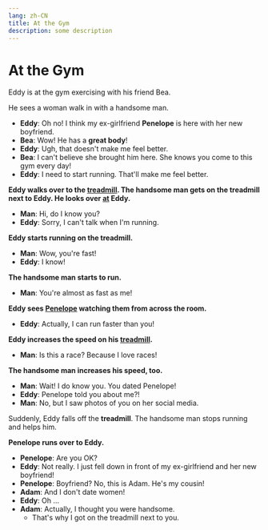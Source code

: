 ```yaml
---
lang: zh-CN
title: At the Gym
description: some description
---
```


# At the Gym

Eddy is at the gym exercising with his friend Bea.

He sees a woman walk in with a handsome man.

- **Eddy**: Oh no! I think my ex-girlfriend **Penelope** is here with her new boyfriend.
- **Bea**: Wow! He has a **great body**!
- **Eddy**: Ugh, that doesn't make me feel better.
- **Bea**: I can't believe she brought him here. She knows you come to this gym every day!
- **Eddy**: I need to start running. That'll make me feel better.

**Eddy walks over to the <u>treadmill</u>. The handsome man gets on the treadmill next to Eddy. He looks over <u>at</u> Eddy.**

- **Man**: Hi, do I know you?
- **Eddy**: Sorry, I can't talk when I'm running.

**Eddy starts running on the treadmill.**

- **Man**: Wow, you're fast!
- **Eddy**: I know!

**The handsome man starts to run.**

- **Man**: You're almost as fast as me!

**Eddy sees <u>Penelope</u> watching them from across the room.**

- **Eddy**: Actually, I can run faster than you!

**Eddy increases the speed on his <u>treadmill</u>.**

- **Man**: Is this a race? Because I love races!

**The handsome man increases his speed, too.**

- **Man**: Wait! I do know you. You dated Penelope!
- **Eddy**: Penelope told you about me?!
- **Man**: No, but I saw photos of you on her social media.

Suddenly, Eddy falls off the **treadmill**. The handsome man stops running and helps him.

**Penelope runs over to Eddy.**

- **Penelope**: Are you OK?
- **Eddy**: Not really. I just fell down in front of my ex-girlfriend and her new boyfriend!
- **Penelope**: Boyfriend? No, this is Adam. He's my cousin!
- **Adam**: And I don't date women!
- **Eddy**: Oh …
- **Adam**: Actually, I thought you were handsome.
  - That's why I got on the treadmill next to you.
